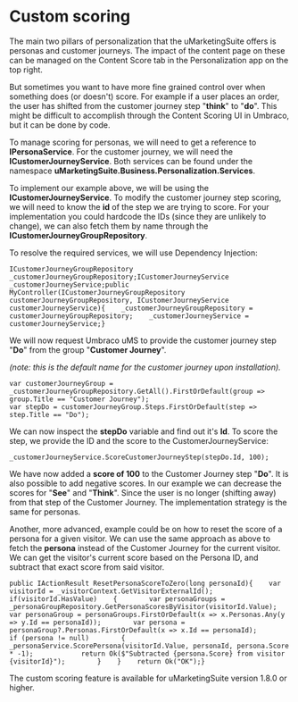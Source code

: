 # Custom scoring

The main two pillars of personalization that the uMarketingSuite offers is personas and customer journeys. The impact of the content page on these can be managed on the Content Score tab in the Personalization app on the top right.

But sometimes you want to have more fine grained control over when something does (or doesn't) score. For example if a user places an order, the user has shifted from the customer journey step "**think**" to "**do**". This might be difficult to accomplish through the Content Scoring UI in Umbraco, but it can be done by code.

To manage scoring for personas, we will need to get a reference to **IPersonaService**. For the customer journey, we will need the **ICustomerJourneyService**. Both services can be found under the namespace  **uMarketingSuite.Business.Personalization.Services**.

To implement our example above, we will be using the **ICustomerJourneyService**. To modify the customer journey step scoring, we will need to know the **id** of the step we are trying to score. For your implementation you could hardcode the IDs (since they are unlikely to change), we can also fetch them by name through the **ICustomerJourneyGroupRepository**.

To resolve the required services, we will use Dependency Injection:

    ICustomerJourneyGroupRepository _customerJourneyGroupRepository;ICustomerJourneyService _customerJourneyService;public MyController(ICustomerJourneyGroupRepository customerJourneyGroupRepository, ICustomerJourneyService customerJourneyService){    _customerJourneyGroupRepository = customerJourneyGroupRepository;    _customerJourneyService = customerJourneyService;}

We will now request Umbraco uMS to provide the customer journey step "**Do**" from the group "**Customer Journey**".
 
 *(note: this is the default name for the customer journey upon installation).*

    var customerJourneyGroup = _customerJourneyGroupRepository.GetAll().FirstOrDefault(group => group.Title == "Customer Journey");
    var stepDo = customerJourneyGroup.Steps.FirstOrDefault(step => step.Title == "Do");

We can now inspect the **stepDo** variable and find out it's **Id**. To score the step, we provide the ID and the score to the CustomerJourneyService:

    _customerJourneyService.ScoreCustomerJourneyStep(stepDo.Id, 100);

We have now added a **score of 100** to the Customer Journey step "**Do**". It is also possible to add negative scores. In our example we can decrease the scores for "**See**" and "**Think**". Since the user is no longer (shifting away) from that step of the Customer Journey. The implementation strategy is the same for personas.

Another, more advanced, example could be on how to reset the score of a persona for a given visitor. We can use the same approach as above to fetch the **persona** instead of the Customer Journey for the current visitor. We can get the visitor's current score based on the Persona ID, and subtract that exact score from said visitor.

    public IActionResult ResetPersonaScoreToZero(long personaId){    var visitorId = _visitorContext.GetVisitorExternalId();    if(visitorId.HasValue)    {        var personaGroups = _personaGroupRepository.GetPersonaScoresByVisitor(visitorId.Value);        var personaGroup = personaGroups.FirstOrDefault(x => x.Personas.Any(y => y.Id == personaId));        var persona = personaGroup?.Personas.FirstOrDefault(x => x.Id == personaId);        if (persona != null)        {            _personaService.ScorePersona(visitorId.Value, personaId, persona.Score * -1);            return Ok($"Subtracted {persona.Score} from visitor {visitorId}");        }    }    return Ok("OK");}

The custom scoring feature is available for uMarketingSuite version 1.8.0 or higher.